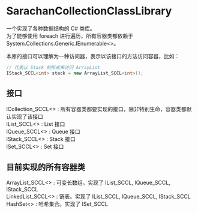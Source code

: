 # SarachanCollectionClassLibrary
一个实现了各种数据结构的 C# 类库。  
为了能够使用 foreach 进行遍历，所有容器类都依赖于 System.Collections.Generic.IEnumerable<>。  
  
本库的接口可以理解为一种访问器，表示以该接口的方法访问容器，比如：
``` C#
// 代表以 Stack 的形式来访问 ArrayList
IStack_SCCL<int> stack = new ArrayList_SCCL<int>();
```

## 接口
ICollection_SCCL<> : 所有容器类都要实现的接口，除非特别生命，容器类都默认实现了该接口  
IList_SCCL<> : List 接口  
IQueue_SCCL<> : Queue 接口  
IStack_SCCL<> : Stack 接口  
ISet_SCCL<> : Set 接口  

## 目前实现的所有容器类
ArrayList_SCCL<> : 可变长数组。实现了 IList_SCCL, IQueue_SCCL, IStack_SCCL  
LinkedList_SCCL<> : 链表。实现了 IList_SCCL, IQueue_SCCL, IStack_SCCL  
HashSet<> : 哈希集合。实现了 ISet_SCCL  
